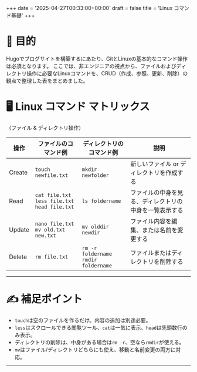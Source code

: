 +++
date = '2025-04-27T00:33:00+00:00'
draft = false
title = 'Linux コマンド基礎'
+++

# 🎯 目的
Hugoでブログサイトを構築するにあたり、GitとLinuxの基本的なコマンド操作は必須となります。
ここでは、非エンジニアの視点から、ファイルおよびディレクトリ操作に必要なLinuxコマンドを、CRUD（作成、参照、更新、削除）の観点で整理した表をまとめました。

# 🖥️ Linux コマンド マトリックス
（ファイル & ディレクトリ操作）

| 操作    | ファイルのコマンド例                      | ディレクトリのコマンド例            | 説明                                         |
|---------|-------------------------------------------|-------------------------------------|----------------------------------------------|
| Create  | `touch newfile.txt`                      | `mkdir newfolder`                  | 新しいファイル or ディレクトリを作成する                    |
| Read    | `cat file.txt`<br>`less file.txt`<br>`head file.txt` | `ls foldername`                    | ファイルの中身を見る、ディレクトリの中身を一覧表示する             |
| Update  | `nano file.txt`<br>`mv old.txt new.txt`    | `mv olddir newdir`                 | ファイル内容を編集、または名前を変更する                       |
| Delete  | `rm file.txt`                            | `rm -r foldername`<br>`rmdir foldername` | ファイルまたはディレクトリを削除する                            |

---

# ✍️ 補足ポイント
- `touch`は空のファイルを作るだけ。内容の追加は別途必要。
- `less`はスクロールできる閲覧ツール、`cat`は一気に表示、`head`は先頭数行のみ表示。
- ディレクトリの削除は、中身がある場合は`rm -r`、空なら`rmdir`が使える。
- `mv`はファイル/ディレクトリどちらにも使え、移動と名前変更の両方に対応。

---

